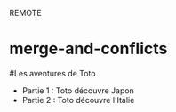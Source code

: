 REMOTE

# merge-and-conflicts

#Les aventures de Toto
- Partie 1 : Toto découvre Japon
- Partie 2 : Toto découvre l'Italie
